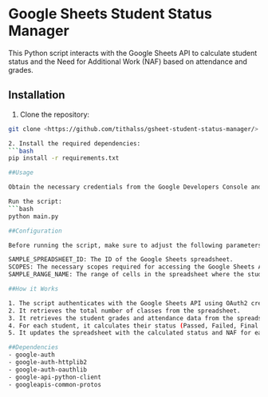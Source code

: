 # Google Sheets Student Status Manager

This Python script interacts with the Google Sheets API to calculate student status and the Need for Additional Work (NAF) based on attendance and grades.

## Installation

1. Clone the repository:

```bash
git clone <https://github.com/tithalss/gsheet-student-status-manager/>

2. Install the required dependencies:
```bash
pip install -r requirements.txt

##Usage

Obtain the necessary credentials from the Google Developers Console and save them as credentials.json in the project directory.

Run the script:
```bash
python main.py

##Configuration

Before running the script, make sure to adjust the following parameters in the main.py file:

SAMPLE_SPREADSHEET_ID: The ID of the Google Sheets spreadsheet.
SCOPES: The necessary scopes required for accessing the Google Sheets API.
SAMPLE_RANGE_NAME: The range of cells in the spreadsheet where the student data is located.

##How it Works

1. The script authenticates with the Google Sheets API using OAuth2 credentials.
2. It retrieves the total number of classes from the spreadsheet.
3. It retrieves the student grades and attendance data from the spreadsheet.
4. For each student, it calculates their status (Passed, Failed, Final Exam, or Failed due to absence) and the NAF if applicable.
5. It updates the spreadsheet with the calculated status and NAF for each student.

##Dependencies
- google-auth
- google-auth-httplib2
- google-auth-oauthlib
- google-api-python-client
- googleapis-common-protos
